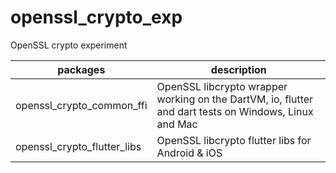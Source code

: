# openssl_crypto_exp

OpenSSL crypto experiment

| packages | description |
| ---- | --- |
| openssl_crypto_common_ffi | OpenSSL libcrypto wrapper working on the DartVM, io, flutter and dart tests on Windows, Linux and Mac
| openssl_crypto_flutter_libs | OpenSSL libcrypto flutter libs for Android & iOS
